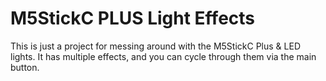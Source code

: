 # M5StickC PLUS Light Effects

This is just a project for messing around with the M5StickC Plus & LED lights. It has multiple
effects, and you can cycle through them via the main button.
